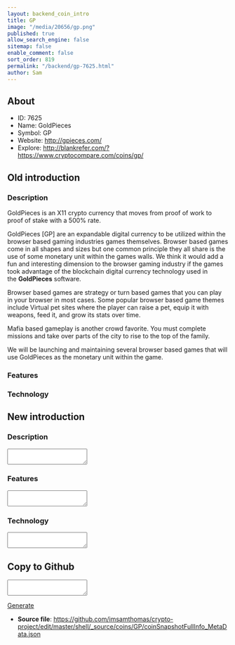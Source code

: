 ```yaml
---
layout: backend_coin_intro
title: GP
image: "/media/20656/gp.png"
published: true
allow_search_engine: false
sitemap: false
enable_comment: false
sort_order: 819
permalink: "/backend/gp-7625.html"
author: Sam
---
```


## About

- ID: 7625
- Name: GoldPieces
- Symbol: GP
- Website: http://gpieces.com/
- Explore: http://blankrefer.com/?https://www.cryptocompare.com/coins/gp/


## Old introduction

### Description

<p>GoldPieces is an X11 crypto currency that moves from proof of work to proof of stake with a 500% rate.</p><p>GoldPieces [GP] are an expandable digital currency to be utilized within the browser based gaming industries games themselves. Browser based games come in all shapes and sizes but one common principle they all share is the use of some monetary unit within the games walls. We think it would add a fun and interesting dimension to the browser gaming industry if the games took advantage of the blockchain digital currency technology used in the <strong>GoldPieces</strong> software.</p><p>Browser based games are strategy or turn based games that you can play in your browser in most cases. Some popular browser based game themes include Virtual pet sites where the player can raise a pet, equip it with weapons, feed it, and grow its stats over time.</p><p>Mafia based gameplay is another crowd favorite. You must complete missions and take over parts of the city to rise to the top of the family.</p><p>We will be launching and maintaining several browser based games that will use GoldPieces as the monetary unit within the game.</p>

### Features


### Technology




## New introduction


### Description
<textarea id="meta_description" name="description"></textarea>

### Features
<textarea id="meta_features" name="features"></textarea>

### Technology
<textarea id="meta_technology" name="technology"></textarea>


## Copy to Github

<textarea id="coinsnapshotfullinfo_metadata"></textarea>

<a href="#gen" onclick="generateMetaDatJson()">Generate</a>

- **Source file**: <a href="https://github.com/imsamthomas/crypto-project/edit/master/shell/_source/coins/GP/coinSnapshotFullInfo_MetaData.json">https://github.com/imsamthomas/crypto-project/edit/master/shell/_source/coins/GP/coinSnapshotFullInfo_MetaData.json</a>

